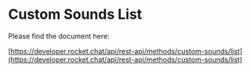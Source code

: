 # Custom Sounds List

Please find the document here: 

[https://developer.rocket.chat/api/rest-api/methods/custom-sounds/list](https://developer.rocket.chat/api/rest-api/methods/custom-sounds/list)

